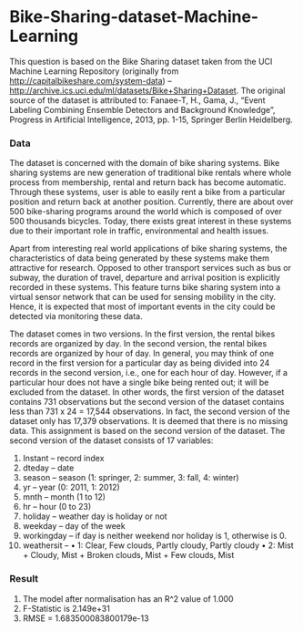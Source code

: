 # Bike-Sharing-dataset-Machine-Learning

This question is based on the Bike Sharing dataset taken from the UCI Machine Learning
Repository (originally from http://capitalbikeshare.com/system-data) –
http://archive.ics.uci.edu/ml/datasets/Bike+Sharing+Dataset.
The original source of the dataset is attributed to:
Fanaee-T, H., Gama, J., “Event Labeling Combining Ensemble Detectors and
Background Knowledge”, Progress in Artificial Intelligence, 2013, pp. 1-15, Springer
Berlin Heidelberg.

### Data 

The dataset is concerned with the domain of bike sharing systems. Bike sharing systems are
new generation of traditional bike rentals where whole process from membership, rental and
return back has become automatic. Through these systems, user is able to easily rent a bike
from a particular position and return back at another position. Currently, there are about over
500 bike-sharing programs around the world which is composed of over 500 thousands
bicycles. Today, there exists great interest in these systems due to their important role in
traffic, environmental and health issues.

Apart from interesting real world applications of bike sharing systems, the characteristics of
data being generated by these systems make them attractive for research. Opposed to other
transport services such as bus or subway, the duration of travel, departure and arrival position
is explicitly recorded in these systems. This feature turns bike sharing system into a virtual
sensor network that can be used for sensing mobility in the city. Hence, it is expected that
most of important events in the city could be detected via monitoring these data.

The dataset comes in two versions. In the first version, the rental bikes records are organized
by day. In the second version, the rental bikes records are organized by hour of day. In
general, you may think of one record in the first version for a particular day as being divided
into 24 records in the second version, i.e., one for each hour of day. However, if a particular
hour does not have a single bike being rented out; it will be excluded from the dataset. In
other words, the first version of the dataset contains 731 observations but the second version
of the dataset contains less than 731 x 24 = 17,544 observations. In fact, the second version of
the dataset only has 17,379 observations. It is deemed that there is no missing data. This
assignment is based on the second version of the dataset.
The second version of the dataset consists of 17 variables:
1. Instant – record index
2. dteday – date
3. season – season (1: springer, 2: summer, 3: fall, 4: winter)
4. yr – year (0: 2011, 1: 2012)
5. mnth – month (1 to 12)
6. hr – hour (0 to 23)
7. holiday – weather day is holiday or not
8. weekday – day of the week
9. workingday – if day is neither weekend nor holiday is 1, otherwise is 0.
10. weathersit –
• 1: Clear, Few clouds, Partly cloudy, Partly cloudy
• 2: Mist + Cloudy, Mist + Broken clouds, Mist + Few clouds, Mist

### Result

1. The model after normalisation has an R^2 value of 1.000
2. F-Statistic is 2.149e+31
3. RMSE = 1.683500083800179e-13
